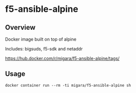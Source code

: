 # f5-ansible-alpine

## Overview

Docker image built on top of alpine

Includes: bigsuds, f5-sdk and netaddr

https://hub.docker.com/r/migara/f5-ansible-alpine/tags/

## Usage

```
docker container run --rm -ti migara/f5-ansible-alpine sh
```